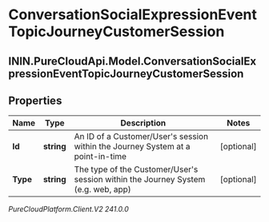 # ConversationSocialExpressionEventTopicJourneyCustomerSession

## ININ.PureCloudApi.Model.ConversationSocialExpressionEventTopicJourneyCustomerSession

## Properties

|Name | Type | Description | Notes|
|------------ | ------------- | ------------- | -------------|
| **Id** | **string** | An ID of a Customer/User&#39;s session within the Journey System at a point-in-time | [optional] |
| **Type** | **string** | The type of the Customer/User&#39;s session within the Journey System (e.g. web, app) | [optional] |



_PureCloudPlatform.Client.V2 241.0.0_
